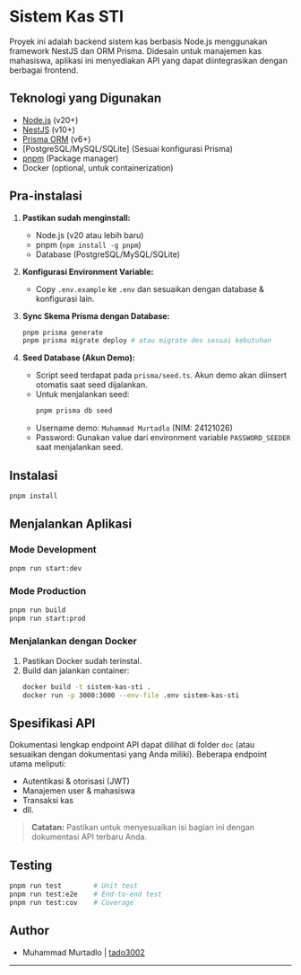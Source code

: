 # Sistem Kas STI

Proyek ini adalah backend sistem kas berbasis Node.js menggunakan framework NestJS dan ORM Prisma. Didesain untuk manajemen kas mahasiswa, aplikasi ini menyediakan API yang dapat diintegrasikan dengan berbagai frontend.

## Teknologi yang Digunakan

- [Node.js](https://nodejs.org/) (v20+)
- [NestJS](https://nestjs.com/) (v10+)
- [Prisma ORM](https://www.prisma.io/) (v6+)
- [PostgreSQL/MySQL/SQLite] (Sesuai konfigurasi Prisma)
- [pnpm](https://pnpm.io/) (Package manager)
- Docker (optional, untuk containerization)

## Pra-instalasi

1. **Pastikan sudah menginstall:**
   - Node.js (v20 atau lebih baru)
   - pnpm (`npm install -g pnpm`)
   - Database (PostgreSQL/MySQL/SQLite)
   
2. **Konfigurasi Environment Variable:**
   - Copy `.env.example` ke `.env` dan sesuaikan dengan database & konfigurasi lain.

3. **Sync Skema Prisma dengan Database:**
   ```bash
   pnpm prisma generate
   pnpm prisma migrate deploy # atau migrate dev sesuai kebutuhan
   ```

4. **Seed Database (Akun Demo):**
   - Script seed terdapat pada `prisma/seed.ts`. Akun demo akan diinsert otomatis saat seed dijalankan.
   - Untuk menjalankan seed:
     ```bash
     pnpm prisma db seed
     ```
   - Username demo: `Muhammad Murtadlo` (NIM: 24121026)
   - Password: Gunakan value dari environment variable `PASSWORD_SEEDER` saat menjalankan seed.

## Instalasi

```bash
pnpm install
```

## Menjalankan Aplikasi

### Mode Development

```bash
pnpm run start:dev
```

### Mode Production

```bash
pnpm run build
pnpm run start:prod
```

### Menjalankan dengan Docker

1. Pastikan Docker sudah terinstal.
2. Build dan jalankan container:
   ```bash
   docker build -t sistem-kas-sti .
   docker run -p 3000:3000 --env-file .env sistem-kas-sti
   ```

## Spesifikasi API

Dokumentasi lengkap endpoint API dapat dilihat di folder `doc` (atau sesuaikan dengan dokumentasi yang Anda miliki). Beberapa endpoint utama meliputi:

- Autentikasi & otorisasi (JWT)
- Manajemen user & mahasiswa
- Transaksi kas
- dll.

> **Catatan:** Pastikan untuk menyesuaikan isi bagian ini dengan dokumentasi API terbaru Anda.

## Testing

```bash
pnpm run test        # Unit test
pnpm run test:e2e    # End-to-end test
pnpm run test:cov    # Coverage
```

## Author

- Muhammad Murtadlo | [tado3002](https://github.com/tado3002)

---

